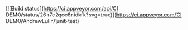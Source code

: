 [![Build status](https://ci.appveyor.com/api/CI DEMO/status/26h7e2qcc6nidkfk?svg=true)](https://ci.appveyor.com/CI DEMO/AndrewLulin/junit-test)
